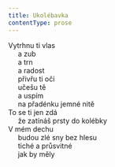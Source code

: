 ```yaml
---
title: Ukolébavka
contentType: prose
---
```


<section>

Vytrhnu ti vlas  
     a zub  
     a trn  
     a radost  
     přivřu ti oči  
     učešu tě  
     a uspím  
     na přadénku jemné nitě  
To se ti jen zdá  
     že zatínáš prsty do kolébky  
V mém dechu  
     budou zlé sny bez hlesu  
     tiché a průsvitné  
     jak by měly

</section>
